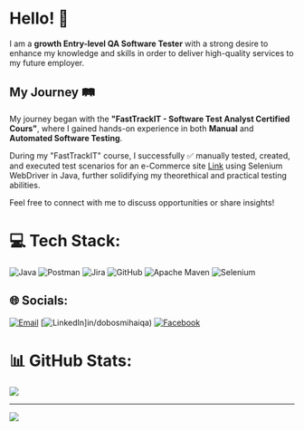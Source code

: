 # Hello! 👋

I am a **growth Entry-level QA Software Tester** with a strong desire to enhance my knowledge and skills in order to deliver high-quality services to my future employer.

## My Journey 🛤️

My journey began with the **"FastTrackIT - Software Test Analyst Certified Cours"**, where I gained hands-on experience in both **Manual** and **Automated Software Testing**.

During my "FastTrackIT" course, I successfully ✅ manually tested, created, and executed test scenarios for an e-Commerce site [Link](https://ecommerce-playground.lambdatest.io/) using Selenium WebDriver in Java, further solidifying my theorethical and practical testing abilities.

Feel free to connect with me to discuss opportunities or share insights! 

# 💻 Tech Stack:
![Java](https://img.shields.io/badge/java-%23ED8B00.svg?style=for-the-badge&logo=openjdk&logoColor=white) ![Postman](https://img.shields.io/badge/Postman-FF6C37?style=for-the-badge&logo=postman&logoColor=white) ![Jira](https://img.shields.io/badge/jira-%230A0FFF.svg?style=for-the-badge&logo=jira&logoColor=white) ![GitHub](https://img.shields.io/badge/github-%23121011.svg?style=for-the-badge&logo=github&logoColor=white) ![Apache Maven](https://img.shields.io/badge/Apache%20Maven-C71A36?style=for-the-badge&logo=Apache%20Maven&logoColor=white) ![Selenium](https://img.shields.io/badge/Selenium-43B02A?logo=Selenium&logoColor=white)

## 🌐 Socials:

 [![Email](https://img.shields.io/badge/Gmail-D14836?style=for-the-badge&logo=gmail&logoColor=white)](mihai21dobos@gmail.com) [![LinkedIn](https://img.shields.io/badge/LinkedIn-%230077B5.svg?logo=linkedin&logoColor=white)]in/dobosmihaiqa)  [![Facebook](https://img.shields.io/badge/Facebook-%231877F2.svg?logo=Facebook&logoColor=white)](https://facebook.com/https://www.facebook.com/mihai.dobos.7)

# 📊 GitHub Stats:
![](https://github-readme-stats.vercel.app/api?username=mihai212&theme=dark&hide_border=false&include_all_commits=false&count_private=false)<br/>

---
[![](https://visitcount.itsvg.in/api?id=mihai212&icon=0&color=13)](https://visitcount.itsvg.in)

<!-- Proudly created with GPRM ( https://gprm.itsvg.in ) -->


<!--
**Mihai212/mihai212** is a ✨ _special_ ✨ repository because its `README.md` (this file) appears on your GitHub profile.

Here are some ideas to get you started:

- 🔭 I’m currently working on ...
- 🌱 I’m currently learning ...
- 👯 I’m looking to collaborate on ...
- 🤔 I’m looking for help with ...
- 💬 Ask me about ...
- 📫 How to reach me: ...
- 😄 Pronouns: ...
- ⚡ Fun fact: ...
-->
